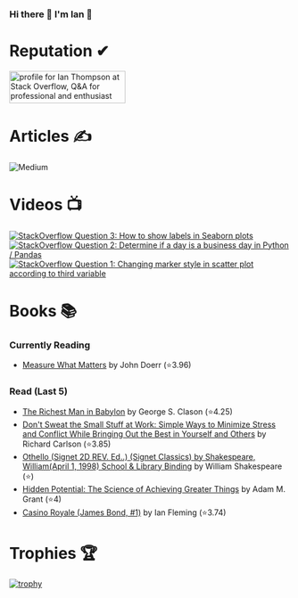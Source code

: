 ### Hi there 👋 I'm Ian 🙂

# Reputation ✔
<a href="https://stackoverflow.com/users/6509519/ian-thompson"><img src="https://stackoverflow.com/users/flair/6509519.png?theme=dark" width="208" height="58" alt="profile for Ian Thompson at Stack Overflow, Q&amp;A for professional and enthusiast programmers" title="profile for Ian Thompson at Stack Overflow, Q&amp;A for professional and enthusiast programmers"></a>

# Articles ✍
![Medium](https://github-read-medium-git-main.pahlevikun.vercel.app/latest?username=ianiat11&limit=6&theme=dracula)

# Videos 📺
<!-- BEGIN YOUTUBE-CARDS -->
[![StackOverflow Question 3: How to show labels in Seaborn plots](https://ytcards.demolab.com/?id=QYfRsxFQ5lI&title=StackOverflow+Question+3%3A+How+to+show+labels+in+Seaborn+plots&lang=en&timestamp=1599508121&background_color=%230d1117&title_color=%23ffffff&stats_color=%23dedede&max_title_lines=1&width=250&border_radius=5 "StackOverflow Question 3: How to show labels in Seaborn plots")](https://www.youtube.com/watch?v=QYfRsxFQ5lI)
[![StackOverflow Question 2: Determine if a day is a business day in Python / Pandas](https://ytcards.demolab.com/?id=U9-vvk51-Ac&title=StackOverflow+Question+2%3A+Determine+if+a+day+is+a+business+day+in+Python+%2F+Pandas&lang=en&timestamp=1598928356&background_color=%230d1117&title_color=%23ffffff&stats_color=%23dedede&max_title_lines=1&width=250&border_radius=5 "StackOverflow Question 2: Determine if a day is a business day in Python / Pandas")](https://www.youtube.com/watch?v=U9-vvk51-Ac)
[![StackOverflow Question 1: Changing marker style in scatter plot according to third variable](https://ytcards.demolab.com/?id=KfXANG9X524&title=StackOverflow+Question+1%3A+Changing+marker+style+in+scatter+plot+according+to+third+variable&lang=en&timestamp=1598284234&background_color=%230d1117&title_color=%23ffffff&stats_color=%23dedede&max_title_lines=1&width=250&border_radius=5 "StackOverflow Question 1: Changing marker style in scatter plot according to third variable")](https://www.youtube.com/watch?v=KfXANG9X524)
<!-- END YOUTUBE-CARDS -->

# Books 📚
### Currently Reading
<!-- GOODREADS-READING-LIST:START -->
- [Measure What Matters](https://www.goodreads.com/review/show/5322262347?utm_medium=api&utm_source=rss) by John Doerr (⭐️3.96)
<!-- GOODREADS-READING-LIST:END -->

### Read (Last 5)
<!-- GOODREADS-READ-LIST:START -->
- [The Richest Man in Babylon](https://www.goodreads.com/review/show/6073613620?utm_medium=api&utm_source=rss) by George S. Clason (⭐️4.25)
- [Don't Sweat the Small Stuff at Work: Simple Ways to Minimize Stress and Conflict While Bringing Out the Best in Yourself and Others](https://www.goodreads.com/review/show/5270168251?utm_medium=api&utm_source=rss) by Richard Carlson (⭐️3.85)
- [Othello (Signet 2D REV. Ed..) (Signet Classics) by Shakespeare, William(April 1, 1998) School & Library Binding](https://www.goodreads.com/review/show/6108353777?utm_medium=api&utm_source=rss) by William Shakespeare (⭐️)
- [Hidden Potential: The Science of Achieving Greater Things](https://www.goodreads.com/review/show/5984587337?utm_medium=api&utm_source=rss) by Adam M. Grant (⭐️4)
- [Casino Royale (James Bond, #1)](https://www.goodreads.com/review/show/6072305744?utm_medium=api&utm_source=rss) by Ian Fleming (⭐️3.74)
<!-- GOODREADS-READ-LIST:END -->

# Trophies 🏆
[![trophy](https://github-profile-trophy.vercel.app/?username=it176131&theme=dracula)](https://github.com/ryo-ma/github-profile-trophy)

<!--
**it176131/it176131** is a ✨ _special_ ✨ repository because its `README.md` (this file) appears on your GitHub profile.

Here are some ideas to get you started:

- 🔭 I’m currently working on ...
- 🌱 I’m currently learning ...
- 👯 I’m looking to collaborate on ...
- 🤔 I’m looking for help with ...
- 💬 Ask me about ...
- 📫 How to reach me: ...
- 😄 Pronouns: ...
- ⚡ Fun fact: ...
-->
